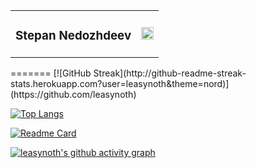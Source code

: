<table align="left" border="0">
<tr> 
<td> <h3 style="text-align: left"> Stepan Nedozhdeev </h3> </td> 
<td> <div float="right"> <img height="20" src="https://komarev.com/ghpvc/?username=leasynoth&color=blue" /> </div> </td>
</tr>
</table>
=======
[![GitHub Streak](http://github-readme-streak-stats.herokuapp.com?user=leasynoth&theme=nord)](https://github.com/leasynoth)

[![Top Langs](https://github-readme-stats.vercel.app/api/top-langs/?username=leasynoth&layout=compact&theme=nord)](https://github.com/leasynoth)

[![Readme Card](https://github-readme-stats.vercel.app/api/pin/?username=leasynoth&theme=nord&repo=py_sort)](https://github.com/leasynoth/py_sort)

[![leasynoth's github activity graph](https://activity-graph.herokuapp.com/graph?username=leasynoth&theme=nord)](https://github.com/leasynoth)

